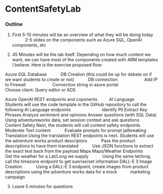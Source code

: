 # ContentSafetyLab

### Outline
1) First 5-10 minutes will be an overview of what they will be doing today
      2-5 slides on the components such as Azure SQL, OpenAI components, etc

2) 45 Minutes will be the lab itself. Depending on how much content we want, we can have most of the components created with ARM templates I believe.
Here is the exercise proposed flow:

Azure SQL Database
      DB Creation (this could be up for debate on if we want students to create or not)
      DB connection
            Add IP to Firewall
            Connection string in azure portal
            Choose client: Query editor or ADS

Azure OpenAI REST endpoints and coponents
     AI Language
          Students will use the code template in the GitHub repository to call the following AI Language endpoints              
Identify PII
Extract Key Phrases
Analyze sentiment and opinions
Answer questions (with SQL Data)
Using adventureworks data, set session context and ask questions
     Content Safety
Next, the students will call content safety endpoints
      Moderate Text content
      Evaluate prompts for prompt jailbreaking
Translation
Using the translation REST endpoints is next. Students will use the adventure works product descriptors
      Pass the product descriptions to have them translated
      Use JSON functions to extract the exact test back from the payload
Maps
Maps/Weather Endpoints
      Get the weather for a Lat/Long we supply
      Using the same lat/long, call the timezone endpoint to get sunrise/set information
DALL-E 3
Image Creation
      Using a DALL-E 3 endpoint, create images from product descriptions using the adventure works data for a mock        marketing campaign

3) Leave 5 minutes for questions

